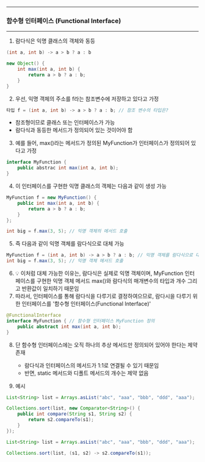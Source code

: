 -----
### 함수형 인터페이스 (Functional Interface)
-----
1. 람다식은 익명 클래스의 객체와 동등
```java
(int a, int b) -> a > b ? a : b
```
```java
new Object() {
    int max(int a, int b) {
        return a > b ? a : b;
    }
}
```

2. 우선, 익명 객체의 주소를 f라는 참조변수에 저장하고 있다고 가정
```java
타입 f = (int a, int b) -> a > b ? a : b; // 참조 변수의 타입은?
```
  - 참조형이므로 클래스 또는 인터페이스가 가능
  - 람다식과 동등한 메서드가 정의되어 있는 것이어야 함

3. 예를 들어, max()라는 메서드가 정의된 MyFunction가 인터페이스가 정의되어 있다고 가정
```java
interface MyFunction {
    public abstrac int max(int a, int b);
}
```

4. 이 인터페이스를 구현한 익명 클래스의 객체는 다음과 같이 생성 가능
```java
MyFunction f = new MyFunction() {
    public int max(int a, int b) {
        return a > b ? a : b;
    }
};

int big = f.max(3, 5); // 익명 객체의 메서드 호출
```

5. 즉 다음과 같이 익명 객체를 람다식으로 대체 가능
```java
MyFunction f = (int a, int b) -> a > b ? a : b; // 익명 객체를 람다식으로 대체
int big = f.max(3, 5); // 익명 객체 메서드 호출
```

6. 💡 이처럼 대체 가능한 이유는, 람다식은 실제로 익명 객체이며, MyFunction 인터페이스를 구현한 익명 객체 메서드 max()와 람다식의 매개변수의 타입과 개수 그리고 반환값이 일치하기 때문임
7. 따라서, 인터페이스를 통해 람다식을 다루기로 결정하여으므로, 람다시을 다루기 위한 인터페이스를 '함수형 인터페이스(Functional Interface)'
```java
@FunctionalInterface
interface MyFunction { // 함수형 인터페이스 MyFunction 정의
    public abstract int max(int a, int b);
}
```

8. 단 함수형 인터페이스에는 오직 하나의 추상 메서드만 정의되어 있어야 한다는 제약 존재
   - 람다식과 인터페이스의 메서드가 1:1로 연결될 수 있기 때문임
   - 반면, static 메서드와 디폴트 메서드의 개수는 제약 없음

9. 예시
```java
List<String> list = Arrays.asList("abc", "aaa", "bbb", "ddd", "aaa");

Collections.sort(list, new Comparator<String>() {
    public int compare(String s1, String s2) {
        return s2.compareTo(s1);
    }
});
```

```java
List<String> list = Arrays.asList("abc", "aaa", "bbb", "ddd", "aaa");

Collections.sort(list, (s1, s2) -> s2.compareTo(s1));
```
